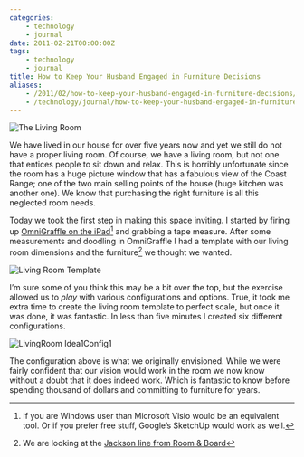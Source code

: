 ```yaml
---
categories:
    - technology
    - journal
date: 2011-02-21T00:00:00Z
tags:
    - technology
    - journal
title: How to Keep Your Husband Engaged in Furniture Decisions
aliases: 
    - /2011/02/how-to-keep-your-husband-engaged-in-furniture-decisions/
    - /technology/journal/how-to-keep-your-husband-engaged-in-furniture-decisions/
---
```


![The Living Room](/uploads/2011/02/20110221-IMG_1428.jpg)

We have lived in our house for over five years now and yet we still do not have a proper living room. Of course, we have a living room, but not one that entices people to sit down and relax. This is horribly unfortunate since the room has a huge picture window that has a fabulous view of the Coast Range; one of the two main selling points of the house (huge kitchen was another one). We know that purchasing the right furniture is all this neglected room needs.

Today we took the first step in making this space inviting. I started by firing up [OmniGraffle on the iPad][omni][^fn1] and grabbing a tape measure. After some measurements and doodling in OmniGraffle I had a template with our living room dimensions and the furniture[^fn2] we thought we wanted.

![Living Room Template](/uploads/2011/02/Living-Room-Template.jpg)

I’m sure some of you think this may be a bit over the top, but the exercise allowed us to *play* with various configurations and options. True, it took me extra time to create the living room template to perfect scale, but once it was done, it was fantastic. In less than five minutes I created six different configurations.

![LivingRoom Idea1Config1](/uploads/2011/02/LivingRoom-Idea1Config1.jpg)

The configuration above is what we originally envisioned. While we were fairly confident that our vision would work in the room we now know without a doubt that it does indeed work. Which is fantastic to know before spending thousand of dollars and committing to furniture for years.

[^fn1]: If you are Windows user than Microsoft Visio would be an equivalent tool. Or if you prefer free stuff, Google’s SketchUp would work as well.
[^fn2]: We are looking at the [Jackson line from Room &amp; Board][jackson]

[omni]: http://www.omnigroup.com/products/omnigraffle-ipad/ "OmniGraffle on the iPad"
[jackson]: http://search.roomandboard.com/?search=jackson "Jackson line from Room and Board"
